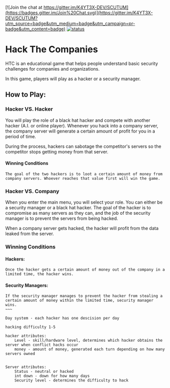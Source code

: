 [![Join the chat at https://gitter.im/K4YT3X-DEV/SCUTUM](https://badges.gitter.im/Join%20Chat.svg)](https://gitter.im/K4YT3X-DEV/SCUTUM?utm_source=badge&utm_medium=badge&utm_campaign=pr-badge&utm_content=badge)
[![status](https://travis-ci.org/K4YT3X/SCUTUM.svg)](https://travis-ci.org/K4YT3X/SCUTUM)

# Hack The Companies

HTC is an educational game that helps people understand basic security challenges for companies and organizations.

In this game, players will play as a hacker or a security manager.

## How to Play:

### Hacker VS. Hacker
You will play the role of a black hat hacker and compete with another hacker (A.I. or online player). Whenever you hack into a company server, the company server will generate a certain amount of profit for you in a period of time. 

During the process, hackers can sabotage the competitor's servers so the competitor stops getting money from that server.

#### Winning Conditions
~~~~
The goal of the two hackers is to loot a certain amount of money from company servers. Whoever reaches that value first will win the game.
~~~~

### Hacker VS. Company

When you enter the main menu, you will select your role. You can either be a security manager or a black hat hacker. The goal of the hacker is to compromise as many servers as they can, and the job of the security manager is to prevent the servers from being hacked.

When a company server gets hacked, the hacker will profit from the data leaked from the server.

### Winning Conditions
#### Hackers:
~~~~
Once the hacker gets a certain amount of money out of the company in a limited time, the hacker wins.
~~~~

#### Security Managers:
~~~~
If the security manager manages to prevent the hacker from stealing a certain amount of money within the limited time, security manager wins.
~~~

Day system - each hacker has one descision per day

hacking difficulty 1-5

hacker attributes:
	Level - skill/hardware level, determines which hacker obtains the server when conflict hacks occur
	money - amount of money, generated each turn depending on how many servers owned
	

Server attributes:
	Status - neutral or hacked
	int down - down for how many days
	Security level - determines the difficulty to hack


